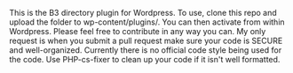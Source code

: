 This is the B3 directory plugin for Wordpress.
To use, clone this repo and upload the folder to wp-content/plugins/.
You can then activate from within Wordpress. Please feel free to contribute in any way you can. My only request is when you submit a pull request make sure your code is SECURE and well-organized. Currently there is no official code style being used for the code. Use PHP-cs-fixer to clean up your code if it isn't well formatted.  
